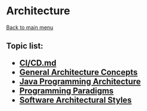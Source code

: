 <H1>Architecture</h1>

[Back to main menu](..%2FREADME.md)

<h2>

Topic list:
* [CI/CD.md](education%2FCI_CD.md)
* [General Architecture Concepts](education%2FGeneralArchitectureConcepts.md)
* [Java Programming Architecture](education%2FJavaProgrammingArchitecture.md)
* [Programming Paradigms](education%2FProgrammingParadigms.md)
* [Software Architectural Styles](education%2FSoftwareArchitecturalStyles.md)

</h2>